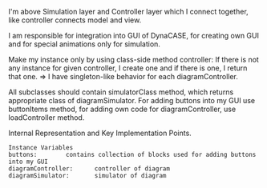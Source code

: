 I'm above Simulation layer and Controller layer which I connect together, like controller connects model and view.

I am responsible for integration into GUI of DynaCASE, for creating own GUI and for special animations only for simulation.

Make my instance only by using class-side method controller:
If there is not any instance for given controller, I create one and if there is one, I return that one.
=> I have singleton-like behavior for each diagramController.

All subclasses should contain simulatorClass method, which returns appropriate class of diagramSimulator.
For adding buttons into my GUI use buttonItems method, for adding own code for diagramController, use loadController method.

Internal Representation and Key Implementation Points.

    Instance Variables
	buttons:		contains collection of blocks used for adding buttons into my GUI
	diagramController:		controller of diagram
	diagramSimulator:		simulator of diagram